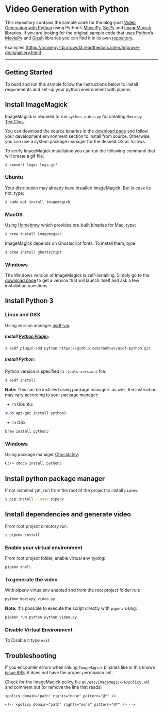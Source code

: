 # Video Generation with Python

This repository contains the sample code for the blog-post [Video Generation with Python][blogpost-url] using Python’s [MoviePy][moviepy], [SciPy][scipy] and [ImageMagick][imagemagick] libraries. If you are looking for the original sample code that uses Python’s [MoviePy][moviepy] and [Gizeh][gizeh] libraries you can find it in its own [repository][original-sample].

Examples [https://moviepy-tburrows13.readthedocs.io/en/improve-docs/gallery.html]

---

## Getting Started

To build and run this sample follow the instructions below to install requirements and set-up your python environment with pipenv.

## Install ImageMagick

ImageMagick is required to run `python_video.py` for creating `Moviepy` [TextClips][txtclip].

You can download the source binaries in the [download page][imagemagick-download] and follow your development environment section to install from source. Otherwise, you can use a system package manager for the desired OS as follows.

To verify ImageMagick installation you can run the following command that will create a gif file.
```bash
$ convert logo: logo.gif
```

### Ubuntu
Your distribution may already have installed ImageMagick. But in case its not, type:
```bash
$ sudo apt install imagemagick
```

### MacOS
Using [Homebrew][homebrew] which provides pre-built binaries for Mac, type:
```bash
$ brew install imagemagick
```
ImageMagick depends on Ghostscript fonts. To install them, type:
```bash
$ brew install ghostscript
```

### Windows
The Windows version of ImageMagick is self-installing. Simply go to the [download page][imagemagick-download] to get a version that will launch itself and ask a few installation questions.

## Install Python 3

### Linux and OSX

Using version manager [asdf-vm][asdf-vm].

##### Install [Python Plugin][asdf-python]:

```bash
$ asdf plugin-add python https://github.com/danhper/asdf-python.git
```

##### Install Python:

Python version is specified in `.tools-versions` file.

```bash
$ asdf install
```

**Note:** This can be installed using package managers as well, the instruction
may vary according to your package manager:

- In Ubuntu:

```bash
sudo apt-get install python3
```

- In OSx:

```bash
brew install python3
```

### Windows

Using package manager [Chocolatey][chocolatey]:

```bash
C:\> choco install python3
```

## Install python package manager

If not installed yet, run from the root of the project to install `pipenv`:

```bash
$ pip install --user pipenv
```
## Install dependencies and generate video

From root project directory run:

```bash
$ pipenv install
```

### Enable your virtual environment

From root project folder, enable virtual env typing:

```bash
pipenv shell
```

### To generate the video

With pipenv virtualenv enabled and from the root project folder run:

```bash
python moviepy_video.py
```

**Note:** It's possible to execute the script directly with `pipenv` using:

```bash
pipenv run python python_video.py
```

### Disable Virtual Environment

To Disable it type `exit`

## Troubleshooting

If you encounter errors when linking `ImageMagick` binaries like in this known [issue 693][issue-693], it does not have the proper permission set.

Check for the ImageMagick policy file at
`/etc/ImageMagick-6/policy.xml` and comment out (or remove the line that reads)

```
<policy domain="path" rights="none" pattern="@*" />
```
```
<!-- <policy domain="path" rights="none" pattern="@*" /> -->
```

[moviepy]: https://zulko.github.io/moviepy/
[scipy]: https://scipy.org/
[imagemagick]: https://imagemagick.org/
[gizeh]: https://github.com/Zulko/Gizeh/
[blogpost-url]: https://www.stackbuilders.com/blog/python-video-generation
[original-sample]: https://github.com/stackbuilders/tutorials/tree/tutorials/tutorials/python/python-video-generation
[txtclip]: https://moviepy-tburrows13.readthedocs.io/en/improve-docs/ref/VideoClip/TextClip.html#textclip
[imagemagick-download]: https://imagemagick.org/script/download.php
[homebrew]: https://brew.sh/
[asdf-vm]: https://asdf-vm.com/#/core-manage-asdf-vm?id=install-asdf-vm
[asdf-python]: https://github.com/danhper/asdf-python
[chocolatey]: https://chocolatey.org/
[issue-693]: https://github.com/Zulko/moviepy/issues/693
